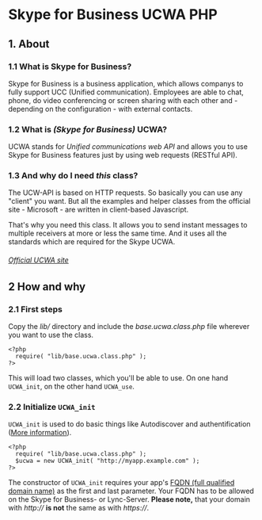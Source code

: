 # Skype for Business UCWA PHP
## 1. About
### 1.1 What is Skype for Business?
Skype for Business is a business application, which allows companys to fully support UCC (Unified communication).
Employees are able to chat, phone, do video conferencing or screen sharing with each other and - depending on the configuration - with external contacts.
### 1.2 What is *(Skype for Business)* UCWA?
UCWA stands for *Unified communications web API* and allows you to use Skype for Business features just by using web requests (RESTful API).
### 1.3 And why do I need *this* class?
The UCW-API is based on HTTP requests. So basically you can use any "client" you want. But all the examples and helper classes from the official site - Microsoft - are written in client-based Javascript.

That's why you need this class. It allows you to send instant messages to multiple receivers at more or less the same time. And it uses all the standards which are required for the Skype UCWA.

###### [Official UCWA site](https://ucwa.skype.com)

## 2 How and why
### 2.1 First steps
Copy the *lib/* directory and include the *base.ucwa.class.php* file wherever you want to use the class.
```
<?php
  require( "lib/base.ucwa.class.php" );
?>
```
This will load two classes, which you'll be able to use. On one hand `UCWA_init`, on the other hand `UCWA_use`.

### 2.2 Initialize `UCWA_init`
`UCWA_init` is used to do basic things like Autodiscover and authentification ([More information](https://ucwa.skype.com/documentation/GettingStarted-RootURL)).
```
<?php
  require( "lib/base.ucwa.class.php" );
  $ucwa = new UCWA_init( "http://myapp.example.com" );
?>
```
The constructor of `UCWA_init` requires your app's [FQDN (full qualified domain name)](https://en.wikipedia.org/wiki/Fully_qualified_domain_name) as the first and last parameter. Your FQDN has to be allowed on the Skype for Business- or Lync-Server. **Please note,** that your domain with *http://* **is not** the same as with *https://*. 
